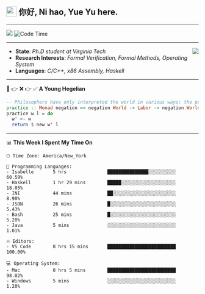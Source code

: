 <h2> <img style="vertical-align: text-bottom;" src=https://slackmojis.com/emojis/13253-yay-frog/download/ width=27> 你好, Ni hao, Yue Yu here. </h2>

---

![](https://shields.io/badge/dynamic/json?color=blue&amp;label=Visitors&amp;query=value&amp;url=https://api.countapi.xyz/hit/fishjump.fishjump) ![Code Time](https://img.shields.io/badge/Code%20Time-258%20hrs%2044%20mins-blue)

---

<img align='right' src=https://slackmojis.com/emojis/5264-coding/download> </td>

- **State**: *Ph.D student at Virginia Tech*
- **Research Interests**: *Formal Verification, Formal Methods, Operating System*
- **Languages**: *C/C++, x86 Assembly, Haskell*

---

🚫 👉 ❌ 👉 ✅ **A Young Hegelian**

``` haskell
-- Philosophers have only interpreted the world in various ways; the point is to change it.
practice :: Monad negation => negation World -> Labor -> negation World
practice w l = do
  w' <- w
  return $ new w' l
```

---


📊 **This Week I Spent My Time On** 

```text
🕑︎ Time Zone: America/New_York

💬 Programming Languages:
- Isabelle       5 hrs               ███████████████░░░░░░░░░░     60.59%
- Haskell        1 hr 29 mins        █████░░░░░░░░░░░░░░░░░░░░     18.05%
- INI            44 mins             ██░░░░░░░░░░░░░░░░░░░░░░░     8.90%
- JSON           26 mins             █░░░░░░░░░░░░░░░░░░░░░░░░     5.43%
- Bash           25 mins             █░░░░░░░░░░░░░░░░░░░░░░░░     5.20%
- Java           5 mins              ░░░░░░░░░░░░░░░░░░░░░░░░░     1.01%

🔥 Editors:
- VS Code        8 hrs 15 mins       █████████████████████████     100.00%

💻 Operating System:
- Mac            8 hrs 5 mins        █████████████████████████     98.02%
- Windows        5 mins              ░░░░░░░░░░░░░░░░░░░░░░░░░     1.20%
```

